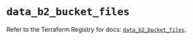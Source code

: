# `data_b2_bucket_files`

Refer to the Terraform Registry for docs: [`data_b2_bucket_files`](https://registry.terraform.io/providers/backblaze/b2/0.10.0/docs/data-sources/bucket_files).
